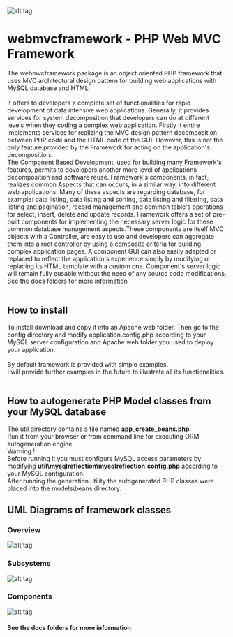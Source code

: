 ![alt tag](https://raw.githubusercontent.com/rcarvello/webmvcframework/master/docs/logo.png)
# webmvcframework - PHP Web MVC Framework
The webmvcframework package is an object oriented PHP framework that uses MVC architectural 
design pattern for building web applications with MySQL database and HTML.<br><br>
It offers to developers a complete set of functionalities for rapid development of data 
intensive web applications. Generally, it provides services for system decomposition that 
developers can do at different levels when they coding a complex web application.
Firstly it entire implements services for realizing the MVC design pattern decomposition 
between PHP code and the HTML code of the GUI. However, this is not the only feature provided 
by the Framework for acting on the application's decomposition.<br>
The Component Based Development, used for building many Framework's features, 
permits to developers another more level of applications decomposition and software reuse. 
Framework's components, in fact, realizes common Aspects that can occurs, in a similar way, 
into different web applications. Many of these aspects are regarding database, for example: 
data listing, data listing and sorting, data listing and filtering, data listing and pagination, 
record management and common table's operations for select, insert, delete and update records. 
Framework offers a set of pre-built components for implementing the necessary server logic for 
these common database management aspects.These components are itself MVC objects 
with a Controller, are easy to use and developers can aggregate them into a root controller 
by using a composite criteria for building complex application pages. A component GUI can 
also easily adapted or replaced to reflect the application's experience simply by modifying or 
replacing its HTML template with a custom one. Component's server logic will remain fully 
eusable without the need of any source code modifications.<br>
See the docs folders for more information<br/><br/>
## How to install
To install download and copy it into an Apache web folder. Then go to the config directory and 
modify application.config.php according to your MySQL server configuration and Apache web 
folder you used to deploy your application.<br/><br/>
By default framework is provided with simple examples.<br>
I will provide further examples in the future to illustrate all its functionalities.<br/><br/>
## How to autogenerate PHP Model classes from your MySQL database
The util directory contains a file named <strong>app_create_beans.php</strong>. <br>
Run it from your browser or from command line for executing ORM autogeneration engine<br>
Warning ! <br>
Before running it you must configure MySQL access parameters by modifying 
<strong>util\mysqlreflection\mysqlreflection.config.php</strong> according to your MySQL 
configuration.<br>
After running the generation utility the autogenerated PHP classes were placed 
into the models\beans directory.
## UML Diagrams of framework classes
### Overview
![alt tag](https://raw.githubusercontent.com/rcarvello/webmvcframework/master/docs/framework.png)
### Subsystems
![alt tag](https://raw.githubusercontent.com/rcarvello/webmvcframework/master/docs/MVC_0_framework.png)
### Components
![alt tag](https://raw.githubusercontent.com/rcarvello/webmvcframework/master/docs/MVC_1_components.png)
#### See the docs folders for more information
